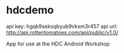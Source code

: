 hdcdemo
=======

api key: hgqk9seksqbyub9vkxm3r457
api url: http://api.rottentomatoes.com/api/public/v1.0/

App for use at the HDC Android Workshop
